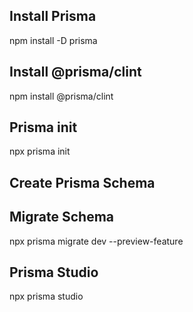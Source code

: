 ## Install Prisma

npm install -D prisma

## Install @prisma/clint

npm install @prisma/clint

## Prisma init

npx prisma init

## Create Prisma Schema

## Migrate Schema

npx prisma migrate dev --preview-feature

## Prisma Studio

npx prisma studio
